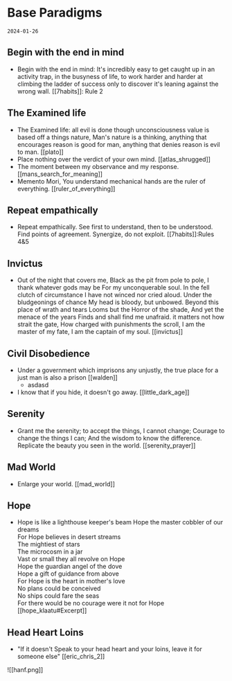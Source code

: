 # Base Paradigms 
`2024-01-26`

## Begin with the end in mind
- Begin with the end in mind: It's incredibly easy to get caught up in an activity trap, in the busyness of life, to work harder and harder at climbing the ladder of success only to discover it's leaning against the wrong wall.
 [[7habits]]: Rule 2
## The Examined life
- The Examined life: all evil is done though unconsciousness value is based off a things nature, Man's nature is a thinking, anything that encourages reason is good for man, anything that denies reason is evil to man. [[plato]] 
- Place nothing over the verdict of your own mind. [[atlas_shrugged]]
- The moment between my observance and my response. [[mans_search_for_meaning]]
- Memento Mori, You understand mechanical hands are the ruler of everything. [[ruler_of_everything]]
## Repeat empathically
- Repeat empathically. See first to understand, then to be understood. Find points of agreement. Synergize, do not exploit.
 [[7habits]]:Rules 4&5
## Invictus
- Out of the night that covers me, Black as the pit from pole to pole, I thank whatever gods may be For my unconquerable soul. In the fell clutch of circumstance I have not winced nor cried aloud. Under the bludgeonings of chance My head is bloody, but unbowed. Beyond this place of wrath and tears Looms but the Horror of the shade, And yet the menace of the years Finds and shall find me unafraid. it matters not how strait the gate, How charged with punishments the scroll, I am the master of my fate, I am the captain of my soul. [[invictus]]
## Civil Disobedience 
- Under a government which imprisons any unjustly, the true place for a just man is also a prison [[walden]]
  - asdasd
- I know that if you hide, it doesn't go away. [[little_dark_age]]
## Serenity 
- Grant me the serenity; to accept the things, I cannot change; Courage to change the things I can; And the wisdom to know the difference. Replicate the beauty you seen in the world. [[serenity_prayer]]
## Mad World
- Enlarge your world. [[mad_world]]
## Hope
- Hope is like a lighthouse keeper's beam 
  Hope the master cobbler of our dreams  
  For Hope believes in desert streams  
  The mightiest of stars  
  The microcosm in a jar  
  Vast or small they all revolve on Hope  
  Hope the guardian angel of the dove  
  Hope a gift of guidance from above  
  For Hope is the heart in mother's love  
  No plans could be conceived  
  No ships could fare the seas  
  For there would be no courage were it not for Hope
  [[hope_klaatu#Excerpt]]
## Head Heart Loins
- "If it doesn't Speak to your head heart and your loins, leave it for someone else"
[[eric_chris_2]]

![[hanf.png]]
